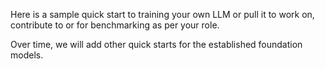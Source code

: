 Here is a sample quick start to training your own LLM or pull it to work on, contribute to or for benchmarking as 
per your role.

Over time, we will add other quick starts for the established foundation models. 

